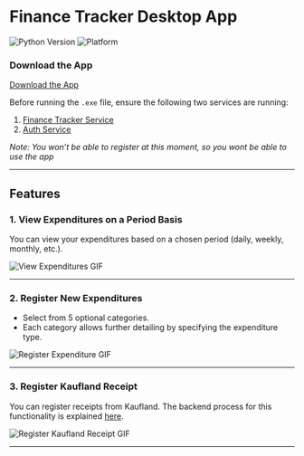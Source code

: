 # Finance Tracker Desktop App

![Python Version](https://img.shields.io/badge/python-3.12%2B-blue)
![Platform](https://img.shields.io/badge/platform-windows-blue)

### Download the App
[Download the App](https://drive.google.com/drive/folders/18huhLfpxU_VEmJzkd0kpXBy49ZQxqWDo?usp=sharing)

Before running the `.exe` file, ensure the following two services are running:
1. [Finance Tracker Service](https://github.com/Alpha-Finance-Tracker/Finance-Tracker-Service)
2. [Auth Service](https://github.com/Alpha-Finance-Tracker/Auth-Service)

*Note: You won’t be able to register at this moment, so you wont be able to use the app*

---

## Features

### 1. View Expenditures on a Period Basis
You can view your expenditures based on a chosen period (daily, weekly, monthly, etc.).

![View Expenditures GIF](https://s2.ezgif.com/tmp/ezgif-2-9705b75194.gif)

---

### 2. Register New Expenditures
- Select from 5 optional categories.
- Each category allows further detailing by specifying the expenditure type.

![Register Expenditure GIF](https://s7.ezgif.com/tmp/ezgif-7-ffc0b36f63.gif)

---

### 3. Register Kaufland Receipt
You can register receipts from Kaufland. The backend process for this functionality is explained [here](https://github.com/Alpha-Finance-Tracker/Finance-Tracker-Service?tab=readme-ov-file#1-register-kaufland-receipt).

![Register Kaufland Receipt GIF](https://s2.ezgif.com/tmp/ezgif-2-0624d5c1e7.gif)

---

